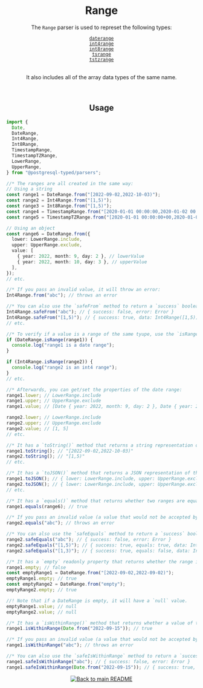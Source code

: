 <h1 align="center">
	Range
</h1>
<div align="center">
  <p>The <code>Range</code> parser is used to represet the following types:</p>
  <a href="https://www.postgresql.org/docs/current/rangetypes.html#RANGETYPES-BUILTIN"><code>daterange</code></a><br/>
  <a href="https://www.postgresql.org/docs/current/rangetypes.html#RANGETYPES-BUILTIN"><code>int4range</code></a><br/>
  <a href="https://www.postgresql.org/docs/current/rangetypes.html#RANGETYPES-BUILTIN"><code>int8range</code></a><br/>
  <a href="https://www.postgresql.org/docs/current/rangetypes.html#RANGETYPES-BUILTIN"><code>tsrange</code></a><br/>
  <a href="https://www.postgresql.org/docs/current/rangetypes.html#RANGETYPES-BUILTIN"><code>tstzrange</code></a><br/>
  <br/>
  <p>It also includes all of the array data types of the same name.</p>
</div>
<br/>

<!-- Usage -->
<h2 align="center">
	Usage
</h2>

```ts
import {
  Date,
  DateRange,
  Int4Range,
  Int8Range,
  TimestampRange,
  TimestampTZRange,
  LowerRange,
  UpperRange,
} from "@postgresql-typed/parsers";

//* The ranges are all created in the same way:
// Using a string
const range1 = DateRange.from("[2022-09-02,2022-10-03)");
const range2 = Int4Range.from("[1,5)");
const range3 = Int8Range.from("[1,5)");
const range4 = TimestampRange.from("[2020-01-01 00:00:00,2020-01-02 00:00:00)");
const range5 = TimestampTZRange.from("[2020-01-01 00:00:00+00,2020-01-02 00:00:00+00)");

// Using an object
const range6 = DateRange.from({
  lower: LowerRange.include,
  upper: UpperRange.exclude,
  value: [
    { year: 2022, month: 9, day: 2 }, // lowerValue
    { year: 2022, month: 10, day: 3 }, // upperValue
  ],
});
// etc.

//* If you pass an invalid value, it will throw an error:
Int4Range.from("abc"); // throws an error

//* You can also use the `safeFrom` method to return a `success` boolean instead of throwing an error:
Int4Range.safeFrom("abc"); // { success: false, error: Error }
Int4Range.safeFrom("[1,5)"); // { success: true, data: Int4Range([1,5)) }
// etc.

//* To verify if a value is a range of the same tyupe, use the `isRange` method:
if (DateRange.isRange(range1)) {
  console.log("range1 is a date range");
}

if (Int4Range.isRange(range2)) {
  console.log("range2 is an int4 range");
}
// etc.

//* Afterwards, you can get/set the properties of the date range:
range1.lower; // LowerRange.include
range1.upper; // UpperRange.exclude
range1.value; // [Date { year: 2022, month: 9, day: 2 }, Date { year: 2022, month: 10, day: 3 }]

range2.lower; // LowerRange.include
range2.upper; // UpperRange.exclude
range2.value; // [1, 5]
// etc.

//* It has a `toString()` method that returns a string representation of the range:
range1.toString(); // "[2022-09-02,2022-10-03)"
range2.toString(); // "[1,5)"
// etc.

//* It has a `toJSON()` method that returns a JSON representation of the range:
range1.toJSON(); // { lower: LowerRange.include, upper: UpperRange.exclude, value: [ { year: 2022, month: 9, day: 2 }, { year: 2022, month: 10, day: 3 } ] }
range2.toJSON(); // { lower: LowerRange.include, upper: UpperRange.exclude, value: [ 1, 5 ] }
// etc.

//* It has a `equals()` method that returns whether two ranges are equal:
range1.equals(range6); // true

//* If you pass an invalid value (a value that would not be accepted by the `from` method), it will throw an error:
range2.equals("abc"); // throws an error

//* You can also use the `safeEquals` method to return a `success` boolean instead of throwing an error:
range2.safeEquals("abc"); // { success: false, error: Error }
range2.safeEquals("[1,5)"); // { success: true, equals: true, data: Int4Range([1,5)) }
range2.safeEquals("[1,3)"); // { success: true, equals: false, data: Int4Range([1,3)) }

//* It has a `empty` readonly property that returns whether the range is empty:
range1.empty; // false
const emptyRange1 = DateRange.from("[2022-09-02,2022-09-02)");
emptyRange1.empty; // true
const emptyRange2 = DateRange.from("empty");
emptyRange2.empty; // true

//! Note that if a DateRange is empty, it will have a `null` value.
emptyRange1.value; // null
emptyRange2.value; // null

//* It has a `isWithinRange()` method that returns whether a value of the same data type is within the range:
range1.isWithinRange(Date.from("2022-09-15")); // true

//* If you pass an invalid value (a value that would not be accepted by the `from` method of the data type the range is based on), it will throw an error:
range1.isWithinRange("abc"); // throws an error

//* You can also use the `safeIsWithinRange` method to return a `success` boolean instead of throwing an error:
range1.safeIsWithinRange("abc"); // { success: false, error: Error }
range1.safeIsWithinRange(Date.from("2022-09-15")); // { success: true, isWithinRange: true, data: Date(2022-09-15) }
```

<p align="center">
  <!-- Back to main README button -->
  <a href="../../README.md">
    <img src="https://img.shields.io/badge/-Back%20to%20main%20README-blue" alt="Back to main README" />
  </a>
</p>